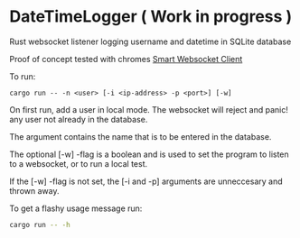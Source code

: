 # DateTimeLogger ( Work in progress )
Rust websocket listener logging username and datetime in SQLite database

Proof of concept tested with chromes [Smart Websocket Client](https://chrome.google.com/webstore/detail/smart-websocket-client/omalebghpgejjiaoknljcfmglgbpocdp)

To run:

```shell
cargo run -- -n <user> [-i <ip-address> -p <port>] [-w] 
```

On first run, add a user in local mode. The websocket will reject and panic! any user not already in the database.


The <user> argument contains the name that is to be entered in the database.

The optional [-w] -flag is a boolean and is used to set the program to listen to a websocket, or to run a local test.

If the [-w] -flag is not set, the [-i and -p] arguments are unneccesary and thrown away. 

To get a flashy usage message run:

```bash
cargo run -- -h
```
